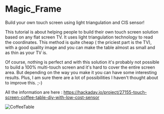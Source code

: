 # Magic_Frame
Build your own touch screen using light triangulation and CIS sensor!

This tutorial is about helping people to build their own touch screen solution based on any flat screen TV. It uses light triangulation technology to read the coordinates. This method is quite cheap ( the priciest part is the TV), with a good quality image and you can make the table almost as small and as thin as your TV is. 

Of course, nothing is perfect and with this solution it's probably not possible to build a 100% multi-touch screen and it's hard to cover the entire screen area. But depending on the way you make it you can have some interesting results. Plus, I am sure there are a lot of possibilities I haven't thought about to improve this. ;-)

All the information are here : https://hackaday.io/project/27155-touch-screen-coffee-table-diy-with-low-cost-sensor

![CoffeeTable](Pictures/Coffee_Table.jpg)
